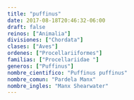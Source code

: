 ```yaml
---
title: "puffinus"
date: 2017-08-18T20:46:32-06:00
draft: false
reinos: ["Animalia"]
divisiones: ["Chordata"]
clases: ["Aves"]
ordenes: ["Procellariiformes"]
familias: ["Procellariidae "]
generos: ["Puffinus"]
nombre_cientifico: "Puffinus puffinus"
nombre_comun: "Pardela Manx"
nombre_ingles: "Manx Shearwater"
---
```

